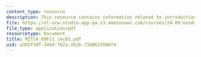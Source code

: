 ```yaml
---
content_type: resource
description: This resource contains information related to introduction.
file: https://ol-ocw-studio-app-qa.s3.amazonaws.com/courses/24-09-minds-and-machines-fall-2011/a385f30f349df62a262b73a862f046fd_MIT24_09F11_lec01.pdf
file_type: application/pdf
resourcetype: Document
title: MIT24_09F11_lec01.pdf
uid: a385f30f-349d-f62a-262b-73a862f046fd
---
```

